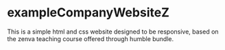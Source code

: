 # exampleCompanyWebsiteZ
This is a simple html and css website designed to be responsive, based on the zenva teaching course offered through humble bundle.
